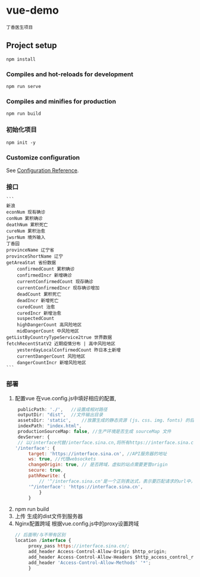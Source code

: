# vue-demo
    丁香医生项目
## Project setup
```
npm install
```

### Compiles and hot-reloads for development
```
npm run serve
```

### Compiles and minifies for production
```
npm run build
```
### 初始化项目
```
npm init -y
```
### Customize configuration
See [Configuration Reference](https://cli.vuejs.org/config/).
### 接口
    ```
    新浪
    econNum 现有确诊
    conNum 累积确诊
    deathNum 累积死亡
    cureNum 累积治愈
    jwsrNum 境外输入
    丁香园
    provinceName 辽宁省
    provinceShortName 辽宁
    getAreaStat 省份数据
        confirmedCount 累积确诊
        confirmedIncr 新增确诊
        currentConfirmedCount 现存确诊
        currentConfirmedIncr 现存确诊增加
        deadCount 累积死亡
        deadIncr 新增死亡
        curedCount 治愈
        curedIncr 新增治愈
        suspectedCount
        highDangerCount 高风险地区
        midDangerCount 中风险地区
    getListByCountryTypeService2true 世界数据
    fetchRecentStatV2 近期疫情分布 | 高中风险地区
        yesterdayLocalConfirmedCount 昨日本土新增
        currentDangerCount 风险地区
        dangerCountIncr 新增风险地区
    ```
### 部署
1. 配置vue
   在vue.config.js中填好相应的配置,
   ```javascript
    publicPath: './',   //设置成相对路径
    outputDir: "dist",  //文件输出目录
    assetsDir: 'static',    //放置生成的静态资源 (js、css、img、fonts) 的目录
    indexPath: "index.html",
    productionSourceMap: false, //生产环境是否生成 sourceMap 文件
    devServer: {
    // 以/interface代替/interface.sina.cn,将所有https://interface.sina.cn请求重写为https:/interface
   '/interface': {
        target: 'https://interface.sina.cn', //API服务器的地址
        ws: true, //代理websockets
        changeOrigin: true, // 是否跨域，虚拟的站点需要更管origin
        secure: true,
        pathRewrite: {
            // '^/interface.sina.cn'是一个正则表达式，表示要匹配请求的url中，全部'http://localhost:8081/interface.sina.cn' 转接为 http://localhost:8081/
        '^/interface': 'https://interface.sina.cn',
            }
        }
    ```
2. npm run build
3. 上传
   生成的dist文件到服务器
4. Nginx配置跨域
   根据vue.config.js中的proxy设置跨域
   ```javascript
   // 后面带/与不带有区别
   location /interface {	
        proxy_pass https://interface.sina.cn/;
        add_header Access-Control-Allow-Origin $http_origin;
        add_header Access-Control-Allow-Headers $http_access_control_request_headers;
        add_header 'Access-Control-Allow-Methods' '*';
	    }
   ```